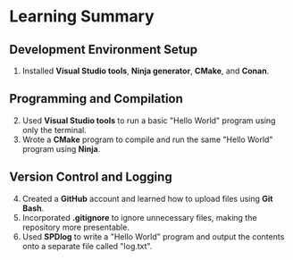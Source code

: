 # Learning Summary

## Development Environment Setup

1. Installed **Visual Studio tools**, **Ninja generator**, **CMake**, and **Conan**.

## Programming and Compilation

2. Used **Visual Studio tools** to run a basic "Hello World" program using only the terminal.
3. Wrote a **CMake** program to compile and run the same "Hello World" program using **Ninja**.

## Version Control and Logging

4. Created a **GitHub** account and learned how to upload files using **Git Bash**.
5. Incorporated **.gitignore** to ignore unnecessary files, making the repository more presentable.
6. Used **SPDlog** to write a "Hello World" program and output the contents onto a separate file called "log.txt".



